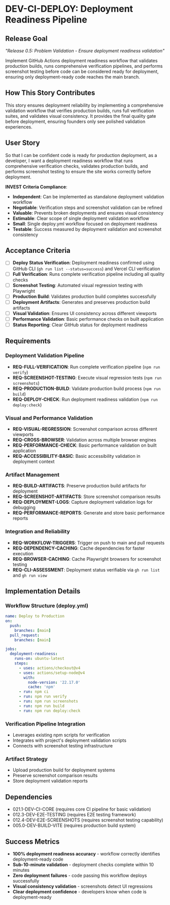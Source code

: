 # DEV-CI-DEPLOY: Deployment Readiness Pipeline

## Release Goal

_"Release 0.5: Problem Validation - Ensure deployment readiness validation"_

Implement GitHub Actions deployment readiness workflow that validates production builds, runs comprehensive verification pipelines, and performs screenshot testing before code can be considered ready for deployment, ensuring only deployment-ready code reaches the main branch.

## How This Story Contributes

This story ensures deployment reliability by implementing a comprehensive validation workflow that verifies production builds, runs full verification suites, and validates visual consistency. It provides the final quality gate before deployment, ensuring founders only see polished validation experiences.

## User Story

So that I can be confident code is ready for production deployment, as a developer, I want a deployment readiness workflow that runs comprehensive verification checks, validates production builds, and performs screenshot testing to ensure the site works correctly before deployment.

**INVEST Criteria Compliance**:

- **Independent**: Can be implemented as standalone deployment validation workflow
- **Negotiable**: Verification steps and screenshot validation can be refined
- **Valuable**: Prevents broken deployments and ensures visual consistency
- **Estimable**: Clear scope of single deployment validation workflow
- **Small**: Single deploy.yml workflow focused on deployment readiness
- **Testable**: Success measured by deployment validation and screenshot consistency

## Acceptance Criteria

- [ ] **Deploy Status Verification**: Deployment readiness confirmed using GitHub CLI (`gh run list --status=success`) and Vercel CLI verification
- [ ] **Full Verification**: Runs complete verification pipeline including all quality checks
- [ ] **Screenshot Testing**: Automated visual regression testing with Playwright
- [ ] **Production Build**: Validates production build completes successfully
- [ ] **Deployment Artifacts**: Generates and preserves production build artifacts
- [ ] **Visual Validation**: Ensures UI consistency across different viewports
- [ ] **Performance Validation**: Basic performance checks on built application
- [ ] **Status Reporting**: Clear GitHub status for deployment readiness

## Requirements

### Deployment Validation Pipeline

- **REQ-FULL-VERIFICATION**: Run complete verification pipeline (`npm run verify`)
- **REQ-SCREENSHOT-TESTING**: Execute visual regression tests (`npm run screenshots`)
- **REQ-PRODUCTION-BUILD**: Validate production build process (`npm run build`)
- **REQ-DEPLOY-CHECK**: Run deployment readiness validation (`npm run deploy:check`)

### Visual and Performance Validation

- **REQ-VISUAL-REGRESSION**: Screenshot comparison across different viewports
- **REQ-CROSS-BROWSER**: Validation across multiple browser engines
- **REQ-PERFORMANCE-CHECK**: Basic performance validation on built application
- **REQ-ACCESSIBILITY-BASIC**: Basic accessibility validation in deployment context

### Artifact Management

- **REQ-BUILD-ARTIFACTS**: Preserve production build artifacts for deployment
- **REQ-SCREENSHOT-ARTIFACTS**: Store screenshot comparison results
- **REQ-DEPLOYMENT-LOGS**: Capture deployment validation logs for debugging
- **REQ-PERFORMANCE-REPORTS**: Generate and store basic performance reports

### Integration and Reliability

- **REQ-WORKFLOW-TRIGGERS**: Trigger on push to main and pull requests
- **REQ-DEPENDENCY-CACHING**: Cache dependencies for faster execution
- **REQ-BROWSER-CACHING**: Cache Playwright browsers for screenshot testing
- **REQ-CLI-ASSESSMENT**: Deployment status verifiable via `gh run list` and `gh run view`

## Implementation Details

### Workflow Structure (deploy.yml)

```yaml
name: Deploy to Production
on:
  push:
    branches: [main]
  pull_request:
    branches: [main]

jobs:
  deployment-readiness:
    runs-on: ubuntu-latest
    steps:
      - uses: actions/checkout@v4
      - uses: actions/setup-node@v4
        with:
          node-version: '22.17.0'
          cache: 'npm'
      - run: npm ci
      - run: npm run verify
      - run: npm run screenshots
      - run: npm run build
      - run: npm run deploy:check
```

### Verification Pipeline Integration

- Leverages existing npm scripts for verification
- Integrates with project's deployment validation scripts
- Connects with screenshot testing infrastructure

### Artifact Strategy

- Upload production build for deployment systems
- Preserve screenshot comparison results
- Store deployment validation reports

## Dependencies

- 021.1-DEV-CI-CORE (requires core CI pipeline for basic validation)
- 012.3-DEV-E2E-TESTING (requires E2E testing framework)
- 012.4-DEV-E2E-SCREENSHOTS (requires screenshot testing capability)
- 005.0-DEV-BUILD-VITE (requires production build system)

## Success Metrics

- **100% deployment readiness accuracy** - workflow correctly identifies deployment-ready code
- **Sub-10-minute validation** - deployment checks complete within 10 minutes
- **Zero deployment failures** - code passing this workflow deploys successfully
- **Visual consistency validation** - screenshots detect UI regressions
- **Clear deployment confidence** - developers know when code is deployment-ready

